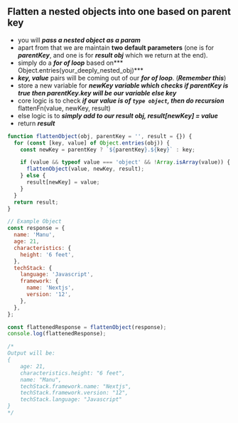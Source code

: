 ## Flatten a nested objects into one based on parent key

- you will ***pass a nested object as a param***
- apart from that we are maintain **two default parameters** (one is for ***parentKey***, and one is for ***result obj*** which we return at the end).
- simply do a ***for of loop*** based on*** Object.entries(your_deeply_nested_obj)***
- ***key, value*** pairs will be coming out of our ***for of loop***. (***Remember this***)
- store a new variable for ***newKey variable which checks if parentKey is true then parentKey.key will be our variable else key***
- core logic is to check ***if our value is of `type object`, then do recursion*** flattenFn(value, newKey, result)
- else logic is to ***simply add to our result obj, result[newKey] = value***
- return ***result***

```js
function flattenObject(obj, parentKey = '', result = {}) {
  for (const [key, value] of Object.entries(obj)) {
    const newKey = parentKey ? `${parentKey}.${key}` : key;

    if (value && typeof value === 'object' && !Array.isArray(value)) {
      flattenObject(value, newKey, result);
    } else {
      result[newKey] = value;
    }
  }
  return result;
}

// Example Object
const response = {
  name: 'Manu',
  age: 21,
  characteristics: {
    height: '6 feet',
  },
  techStack: {
    language: 'Javascript',
    framework: {
      name: 'Nextjs',
      version: '12',
    },
  },
};

const flattenedResponse = flattenObject(response);
console.log(flattenedResponse);

/*
Output will be:
{
    age: 21,
    characteristics.height: "6 feet",
    name: "Manu",
    techStack.framework.name: "Nextjs",
    techStack.framework.version: "12",
    techStack.language: "Javascript"
}
*/
```
